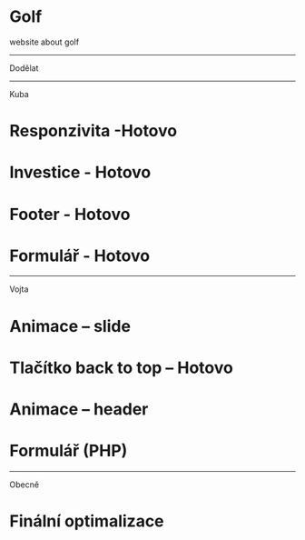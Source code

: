 # Golf
website about golf 

***************
Dodělat
***************
Kuba
# Responzivita -Hotovo
# Investice - Hotovo
# Footer - Hotovo
# Formulář - Hotovo
**************
Vojta
# Animace – slide
# Tlačítko back to top – Hotovo
# Animace – header
# Formulář (PHP)

**************************************************
Obecně
# Finální optimalizace
